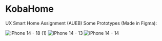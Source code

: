 # KobaHome
UX Smart Home Assignment (AUEB)
Some Prototypes (Made in Figma):




![iPhone 14 - 18 (1)](https://user-images.githubusercontent.com/124891002/236465831-6ba4c901-ebc0-4e63-a86a-4776c00cce70.png)
![iPhone 14 - 13](https://user-images.githubusercontent.com/124891002/236465495-5b820005-444e-493c-8558-2532029b76be.png)
![iPhone 14 - 14](https://user-images.githubusercontent.com/124891002/236465497-4b57891c-8d19-440e-ac7f-d9d39b41a5af.png)
